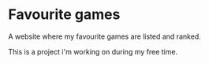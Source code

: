 # Favourite games
A website where my favourite games are listed and ranked.


This is a project i'm working on during my free time.
